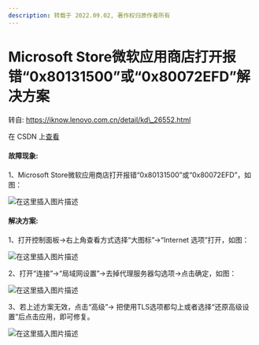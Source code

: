 ```yaml
---
description: 转载于 2022.09.02, 著作权归原作者所有
---
```


# Microsoft Store微软应用商店打开报错“0x80131500”或“0x80072EFD”解决方案



转自: https://iknow.lenovo.com.cn/detail/kd\_26552.html

在 CSDN 上[查看](https://blog.csdn.net/qq\_34010538/article/details/126659774?spm=1001.2014.3001.5501)

#### 故障现象:

1、Microsoft Store微软应用商店打开报错“0x80131500”或“0x80072EFD”，如图：

![在这里插入图片描述](https://img-blog.csdnimg.cn/177ab6e8701f435e8d44116b3b0e0c22.png)

#### 解决方案:

1、打开控制面板→右上角查看方式选择“大图标”→“Internet 选项”打开，如图：

![在这里插入图片描述](https://img-blog.csdnimg.cn/a08c2103a4c64c0c8ac53029dc07f498.png)

2、打开“连接”→“局域网设置”→去掉代理服务器勾选项→点击确定，如图：

![在这里插入图片描述](https://img-blog.csdnimg.cn/386ca3eb3b674000aa9091eb761ed6ee.png)

3、若上述方案无效，点击“高级”→ 把使用TLS选项都勾上或者选择“还原高级设置”后点击应用，即可修复。

![在这里插入图片描述](https://img-blog.csdnimg.cn/f6200cb38c9b4f80b3b8b44d517c8ab6.png)

